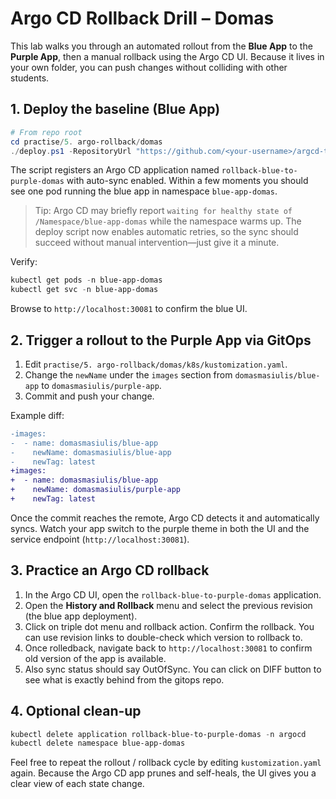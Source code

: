 # Argo CD Rollback Drill – Domas

This lab walks you through an automated rollout from the **Blue App** to the **Purple App**, then a manual rollback using the Argo CD UI. Because it lives in your own folder, you can push changes without colliding with other students.

## 1. Deploy the baseline (Blue App)

```powershell
# From repo root
cd practise/5. argo-rollback/domas
./deploy.ps1 -RepositoryUrl "https://github.com/<your-username>/argcd-test" -Revision main
```

The script registers an Argo CD application named `rollback-blue-to-purple-domas` with auto-sync enabled. Within a few moments you should see one pod running the blue app in namespace `blue-app-domas`.

> Tip: Argo CD may briefly report `waiting for healthy state of /Namespace/blue-app-domas` while the namespace warms up. The deploy script now enables automatic retries, so the sync should succeed without manual intervention—just give it a minute.

Verify:

```powershell
kubectl get pods -n blue-app-domas
kubectl get svc -n blue-app-domas
```

Browse to `http://localhost:30081` to confirm the blue UI.

## 2. Trigger a rollout to the Purple App via GitOps

1. Edit `practise/5. argo-rollback/domas/k8s/kustomization.yaml`.
2. Change the `newName` under the `images` section from `domasmasiulis/blue-app` to `domasmasiulis/purple-app`.
3. Commit and push your change.

Example diff:

```diff
-images:
-  - name: domasmasiulis/blue-app
-    newName: domasmasiulis/blue-app
-    newTag: latest
+images:
+  - name: domasmasiulis/blue-app
+    newName: domasmasiulis/purple-app
+    newTag: latest
```

Once the commit reaches the remote, Argo CD detects it and automatically syncs. Watch your app switch to the purple theme in both the UI and the service endpoint (`http://localhost:30081`).

## 3. Practice an Argo CD rollback

1. In the Argo CD UI, open the `rollback-blue-to-purple-domas` application.
2. Open the **History and Rollback** menu and select the previous revision (the blue app deployment).
3. Click on triple dot menu and rollback action. Confirm the rollback. You can use revision links to double-check which version to rollback to.
4. Once rolledback, navigate back to `http://localhost:30081` to confirm old version of the app is available.
5. Also sync status should say OutOfSync. You can click on DIFF button to see what is exactly behind from the gitops repo.

## 4. Optional clean-up

```powershell
kubectl delete application rollback-blue-to-purple-domas -n argocd
kubectl delete namespace blue-app-domas
```

Feel free to repeat the rollout / rollback cycle by editing `kustomization.yaml` again. Because the Argo CD app prunes and self-heals, the UI gives you a clear view of each state change.
